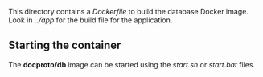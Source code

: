 This directory contains a *Dockerfile* to build the database Docker image. Look
in *../app* for the build file for the application.

## Starting the container

The **docproto/db** image can be started using the *start.sh* or *start.bat* files.